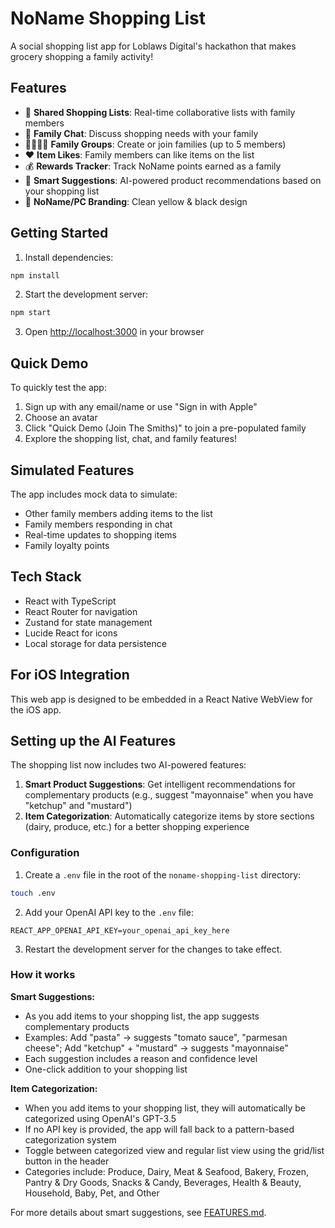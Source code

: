 # NoName Shopping List

A social shopping list app for Loblaws Digital's hackathon that makes grocery shopping a family activity!

## Features

- 🛒 **Shared Shopping Lists**: Real-time collaborative lists with family members
- 💬 **Family Chat**: Discuss shopping needs with your family
- 👨‍👩‍👧‍👦 **Family Groups**: Create or join families (up to 5 members)
- ❤️ **Item Likes**: Family members can like items on the list
- 💰 **Rewards Tracker**: Track NoName points earned as a family
- 🧠 **Smart Suggestions**: AI-powered product recommendations based on your shopping list
- 🎨 **NoName/PC Branding**: Clean yellow & black design

## Getting Started

1. Install dependencies:
```bash
npm install
```

2. Start the development server:
```bash
npm start
```

3. Open [http://localhost:3000](http://localhost:3000) in your browser

## Quick Demo

To quickly test the app:
1. Sign up with any email/name or use "Sign in with Apple"
2. Choose an avatar
3. Click "Quick Demo (Join The Smiths)" to join a pre-populated family
4. Explore the shopping list, chat, and family features!

## Simulated Features

The app includes mock data to simulate:
- Other family members adding items to the list
- Family members responding in chat
- Real-time updates to shopping items
- Family loyalty points

## Tech Stack

- React with TypeScript
- React Router for navigation
- Zustand for state management
- Lucide React for icons
- Local storage for data persistence

## For iOS Integration

This web app is designed to be embedded in a React Native WebView for the iOS app.

## Setting up the AI Features

The shopping list now includes two AI-powered features:

1. **Smart Product Suggestions**: Get intelligent recommendations for complementary products (e.g., suggest "mayonnaise" when you have "ketchup" and "mustard")
2. **Item Categorization**: Automatically categorize items by store sections (dairy, produce, etc.) for a better shopping experience

### Configuration

1. Create a `.env` file in the root of the `noname-shopping-list` directory:

```bash
touch .env
```

2. Add your OpenAI API key to the `.env` file:

```
REACT_APP_OPENAI_API_KEY=your_openai_api_key_here
```

3. Restart the development server for the changes to take effect.

### How it works

**Smart Suggestions:**
- As you add items to your shopping list, the app suggests complementary products
- Examples: Add "pasta" → suggests "tomato sauce", "parmesan cheese"; Add "ketchup" + "mustard" → suggests "mayonnaise"
- Each suggestion includes a reason and confidence level
- One-click addition to your shopping list

**Item Categorization:**
- When you add items to your shopping list, they will automatically be categorized using OpenAI's GPT-3.5
- If no API key is provided, the app will fall back to a pattern-based categorization system
- Toggle between categorized view and regular list view using the grid/list button in the header
- Categories include: Produce, Dairy, Meat & Seafood, Bakery, Frozen, Pantry & Dry Goods, Snacks & Candy, Beverages, Health & Beauty, Household, Baby, Pet, and Other

For more details about smart suggestions, see [FEATURES.md](./FEATURES.md).
